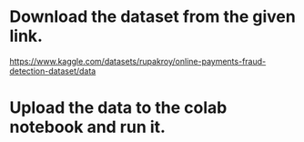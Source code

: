 # Download the dataset from the given link.
https://www.kaggle.com/datasets/rupakroy/online-payments-fraud-detection-dataset/data

# Upload the data to the colab notebook and run it.
